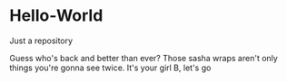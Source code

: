 # Hello-World
Just a repository

Guess who's back and better than ever? Those sasha wraps aren't only things you're gonna see twice. It's your girl B, let's go
